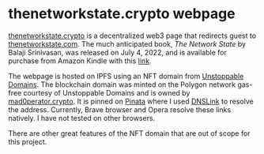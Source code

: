 # thenetworkstate.crypto webpage

[thenetworkstate.crypto][page] is a decentralized web3 page that redirects
guest to [thenetworkstate.com][book]. The much anticipated book,
*The Network State* by Balaji Srinivasan, was released on July 4, 2022,
and is available for purchase from Amazon Kindle with this [link][tobuy].

The webpage is hosted on IPFS using an NFT domain from 
[Unstoppable Domains][referral]. The blockchain domain was minted on the
Polygon network gas-free courtesy of Unstoppable Domains and is owned by
[mad0perator.crypto][me]. It is pinned on [Pinata][cloud] where I used
[DNSLink][dns] to resolve the address. Currently, Brave browser and Opera
resolve these links natively. I have not tested on other browsers.

There are other great features of the NFT domain that are out of scope for
this project.

 
[page]: http://thenetworkstate.crypto "The Network State by Balaji Srinivasan"
[book]: https://thenetworkstate.com "How to Start a New Country"
[tobuy]: https://www.amazon.com/dp/B09VPKZR3G "The Network State by Balaji Srinivasan"
[referral]: https://unstoppabledomains.com/?ref=nullspacesolutions "$10 off of your first $40 purchase"
[me]: http://mad0perator.crypto "mad0perator.crypto"
[cloud]: https://pinata.cloud "Pinata"
[dns]: https://dweb.link/ipns/dnslink.dev/ "DNS"
